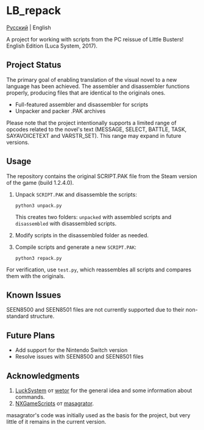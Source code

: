 # LB_repack
[Русский](README.md) | English

A project for working with scripts from the PC reissue of Little Busters! English Edition (Luca System, 2017).



## Project Status
The primary goal of enabling translation of the visual novel to a new language has been achieved. 
The assembler and disassembler functions properly, producing files that are identical to the originals ones.

- Full-featured assembler and disassembler for scripts
- Unpacker and packer .PAK archives

Please note that the project intentionally supports a limited range of opcodes related to the novel's text 
(MESSAGE, SELECT, BATTLE, TASK, SAYAVOICETEXT and VARSTR_SET). 
This range may expand in future versions.


## Usage
The repository contains the original SCRIPT.PAK file from the Steam version of the game (build 1.2.4.0).

1. Unpack `SCRIPT.PAK` and disassemble the scripts:
    
    `python3 unpack.py`

    This creates two folders: `unpacked` with assembled scripts and `disassembled` with disassembled scripts.

2. Modify scripts in the disassembled folder as needed.
3. Compile scripts and generate a new `SCRIPT.PAK`:

    `python3 repack.py`

For verification, use `test.py`, which reassembles all scripts and compares them with the originals.


## Known Issues
SEEN8500 and SEEN8501 files are not currently supported due to their non-standard structure.


## Future Plans
 - Add support for the Nintendo Switch version
 - Resolve issues with SEEN8500 and SEEN8501 files

## Acknowledgments
1. [LuckSystem](https://github.com/wetor/LuckSystem) от [wetor](https://github.com/wetor) for the general idea and some information about commands.
2. [NXGameScripts](https://github.com/masagrator/NXGameScripts/tree/f0c6f0d847ea3bf7ca6f6b5b43101cdb003d52ea/Summer%20Pockets%20REFLECTION%20BLUE) от [masagrator](https://github.com/masagrator). 

masagrator's code was initially used as the basis for the project, but very little of it remains in the current version.
